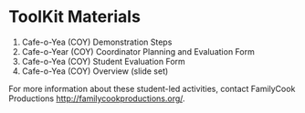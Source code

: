 # ToolKit Materials

1. Cafe-o-Yea (COY) Demonstration Steps 
2. Cafe-o-Year (COY) Coordinator Planning and Evaluation Form
3. Cafe-o-Yea (COY) Student Evaluation Form
4. Cafe-o-Yea (COY) Overview (slide set) 

For more information about these student-led activities, contact FamilyCook Productions http://familycookproductions.org/.

